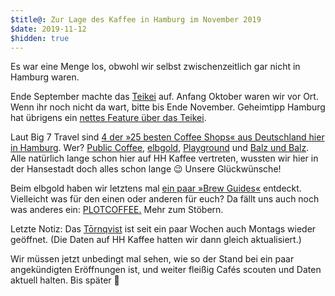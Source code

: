 ```yaml
---
$title@: Zur Lage des Kaffee in Hamburg im November 2019
$date: 2019-11-12
$hidden: true
---
```


Es war eine Menge los, obwohl wir selbst zwischenzeitlich gar nicht in Hamburg waren.

Ende September machte das [Teikei]([url('/content/roasters/teikei.md')]) auf. Anfang Oktober waren wir vor Ort. Wenn ihr noch nicht da wart, bitte bis Ende November. Geheimtipp Hamburg hat übrigens ein [nettes Feature über das Teikei](https://geheimtipphamburg.de/geheimtipp/teikei-cafe-der-vielleicht-nachhaltigste-kaffee-der-stadt/).

Laut Big 7 Travel sind [4 der »25 besten Coffee Shops« aus Deutschland hier in Hamburg](https://bigseventravel.com/2019/09/the-25-best-coffee-shops-in-germany/). Wer? [Public Coffee]([url('/content/roasters/public.md')]), [elbgold]([url('/content/roasters/elbgold.md')]), [Playground]([url('/content/roasters/playground.md')]) und [Balz und Balz]([url('/content/cafes/balz-und-balz.md')]). Alle natürlich lange schon hier auf HH Kaffee vertreten, wussten wir hier in der Hansestadt doch alles schon lange 😉 Unsere Glückwünsche!

Beim elbgold haben wir letztens mal [ein paar »Brew Guides«](https://www.elbgold.com/category/brew-guide/) entdeckt. Vielleicht was für den einen oder anderen für euch? Da fällt uns auch noch was anderes ein: [PLOTCOFFEE.](https://www.plotcoffee.com/) Mehr zum Stöbern.

Letzte Notiz: Das [Tōrnqvist]([url('/content/cafes/tornqvist.md')]) ist seit ein paar Wochen auch Montags wieder geöffnet. (Die Daten auf HH Kaffee hatten wir dann gleich aktualisiert.)

Wir müssen jetzt unbedingt mal sehen, wie so der Stand bei ein paar angekündigten Eröffnungen ist, und weiter fleißig Cafés scouten und Daten aktuell halten. Bis später 🙏